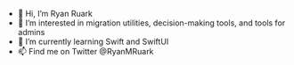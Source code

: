 - 👋 Hi, I’m Ryan Ruark
- 👀 I’m interested in migration utilities, decision-making tools, and tools for admins
- 🌱 I’m currently learning Swift and SwiftUI
- 📫 Find me on Twitter @RyanMRuark

<!---
ryanruark/ryanruark is a ✨ special ✨ repository because its `README.md` (this file) appears on your GitHub profile.
You can click the Preview link to take a look at your changes.
--->
